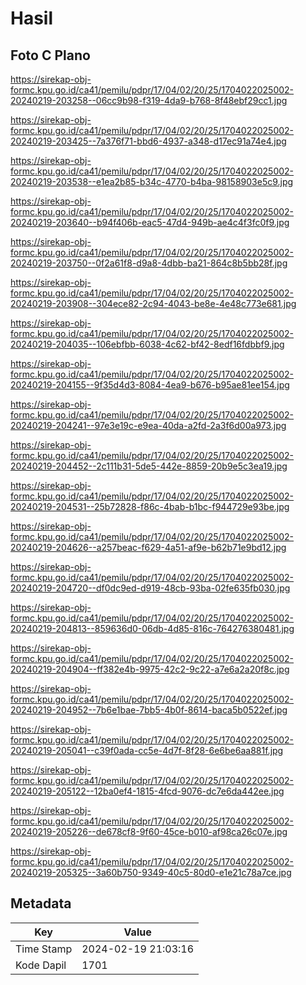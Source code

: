 # Hasil

## Foto C Plano

https://sirekap-obj-formc.kpu.go.id/ca41/pemilu/pdpr/17/04/02/20/25/1704022025002-20240219-203258--06cc9b98-f319-4da9-b768-8f48ebf29cc1.jpg

https://sirekap-obj-formc.kpu.go.id/ca41/pemilu/pdpr/17/04/02/20/25/1704022025002-20240219-203425--7a376f71-bbd6-4937-a348-d17ec91a74e4.jpg

https://sirekap-obj-formc.kpu.go.id/ca41/pemilu/pdpr/17/04/02/20/25/1704022025002-20240219-203538--e1ea2b85-b34c-4770-b4ba-98158903e5c9.jpg

https://sirekap-obj-formc.kpu.go.id/ca41/pemilu/pdpr/17/04/02/20/25/1704022025002-20240219-203640--b94f406b-eac5-47d4-949b-ae4c4f3fc0f9.jpg

https://sirekap-obj-formc.kpu.go.id/ca41/pemilu/pdpr/17/04/02/20/25/1704022025002-20240219-203750--0f2a61f8-d9a8-4dbb-ba21-864c8b5bb28f.jpg

https://sirekap-obj-formc.kpu.go.id/ca41/pemilu/pdpr/17/04/02/20/25/1704022025002-20240219-203908--304ece82-2c94-4043-be8e-4e48c773e681.jpg

https://sirekap-obj-formc.kpu.go.id/ca41/pemilu/pdpr/17/04/02/20/25/1704022025002-20240219-204035--106ebfbb-6038-4c62-bf42-8edf16fdbbf9.jpg

https://sirekap-obj-formc.kpu.go.id/ca41/pemilu/pdpr/17/04/02/20/25/1704022025002-20240219-204155--9f35d4d3-8084-4ea9-b676-b95ae81ee154.jpg

https://sirekap-obj-formc.kpu.go.id/ca41/pemilu/pdpr/17/04/02/20/25/1704022025002-20240219-204241--97e3e19c-e9ea-40da-a2fd-2a3f6d00a973.jpg

https://sirekap-obj-formc.kpu.go.id/ca41/pemilu/pdpr/17/04/02/20/25/1704022025002-20240219-204452--2c111b31-5de5-442e-8859-20b9e5c3ea19.jpg

https://sirekap-obj-formc.kpu.go.id/ca41/pemilu/pdpr/17/04/02/20/25/1704022025002-20240219-204531--25b72828-f86c-4bab-b1bc-f944729e93be.jpg

https://sirekap-obj-formc.kpu.go.id/ca41/pemilu/pdpr/17/04/02/20/25/1704022025002-20240219-204626--a257beac-f629-4a51-af9e-b62b71e9bd12.jpg

https://sirekap-obj-formc.kpu.go.id/ca41/pemilu/pdpr/17/04/02/20/25/1704022025002-20240219-204720--df0dc9ed-d919-48cb-93ba-02fe635fb030.jpg

https://sirekap-obj-formc.kpu.go.id/ca41/pemilu/pdpr/17/04/02/20/25/1704022025002-20240219-204813--859636d0-06db-4d85-816c-764276380481.jpg

https://sirekap-obj-formc.kpu.go.id/ca41/pemilu/pdpr/17/04/02/20/25/1704022025002-20240219-204904--ff382e4b-9975-42c2-9c22-a7e6a2a20f8c.jpg

https://sirekap-obj-formc.kpu.go.id/ca41/pemilu/pdpr/17/04/02/20/25/1704022025002-20240219-204952--7b6e1bae-7bb5-4b0f-8614-baca5b0522ef.jpg

https://sirekap-obj-formc.kpu.go.id/ca41/pemilu/pdpr/17/04/02/20/25/1704022025002-20240219-205041--c39f0ada-cc5e-4d7f-8f28-6e6be6aa881f.jpg

https://sirekap-obj-formc.kpu.go.id/ca41/pemilu/pdpr/17/04/02/20/25/1704022025002-20240219-205122--12ba0ef4-1815-4fcd-9076-dc7e6da442ee.jpg

https://sirekap-obj-formc.kpu.go.id/ca41/pemilu/pdpr/17/04/02/20/25/1704022025002-20240219-205226--de678cf8-9f60-45ce-b010-af98ca26c07e.jpg

https://sirekap-obj-formc.kpu.go.id/ca41/pemilu/pdpr/17/04/02/20/25/1704022025002-20240219-205325--3a60b750-9349-40c5-80d0-e1e21c78a7ce.jpg


## Metadata

| Key        | Value               |
| ---------- | ------------------- |
| Time Stamp | 2024-02-19 21:03:16 |
| Kode Dapil | 1701                |



